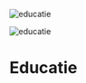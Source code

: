 

![educatie](https://github.com/AYUSHIMAHAJAN/Educatie/assets/96366141/37cab150-b9d9-4650-a084-97f95c5f4b0e)

![educatie](https://github.com/AYUSHIMAHAJAN/Educatie/assets/96366141/5f99eebe-f39a-4e29-acf9-bc675e3289b9)








# Educatie
